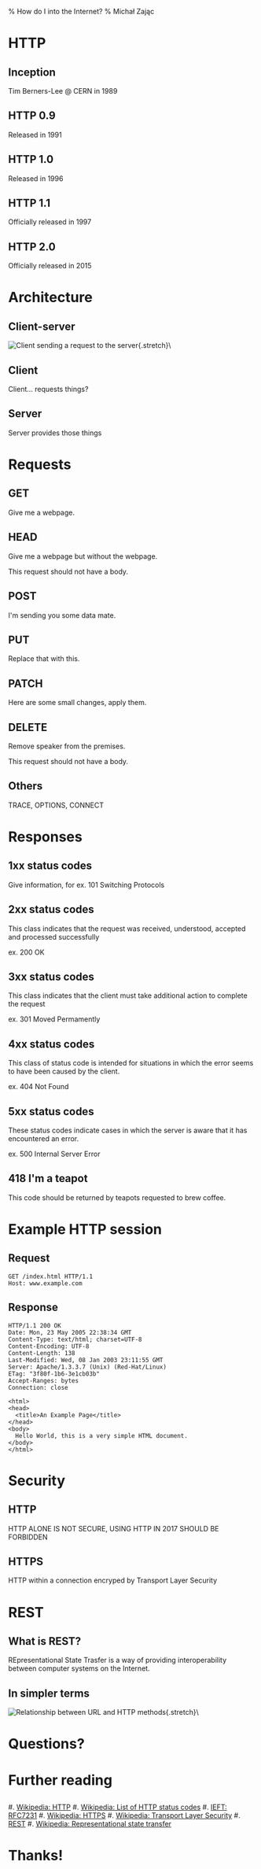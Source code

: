 % How do I into the Internet?
% Michał Zając

# HTTP

## Inception

Tim Berners-Lee @ CERN in 1989

## HTTP 0.9

Released in 1991

## HTTP 1.0

Released in 1996

## HTTP 1.1

Officially released in 1997

## HTTP 2.0

Officially released in 2015

# Architecture

## Client-server

![Client sending a request to the server](images/client-server.svg){.stretch}\ 

## Client

Client... requests things?

## Server

Server provides those things

# Requests

## GET

Give me a webpage.

## HEAD

Give me a webpage but without the webpage.

This request should not have a body.

## POST

I'm sending you some data mate.

## PUT

Replace that with this.

## PATCH

Here are some small changes, apply them.

## DELETE

Remove speaker from the premises.

This request should not have a body.

## Others

TRACE, OPTIONS, CONNECT

# Responses

## 1xx status codes

Give information, for ex. 101 Switching Protocols

## 2xx status codes

This class indicates that the request was received, understood, accepted and processed successfully

ex. 200 OK

## 3xx status codes

This class indicates that the client must take additional action to complete the request

ex. 301 Moved Permamently

## 4xx status codes

This class of status code is intended for situations in which the error seems to have been caused by the client.

ex. 404 Not Found

## 5xx status codes

These status codes indicate cases in which the server is aware that it has encountered an error.

ex. 500 Internal Server Error

## 418 I'm a teapot

This code should be returned by teapots requested to brew coffee.

# Example HTTP session

## Request

```
GET /index.html HTTP/1.1
Host: www.example.com
```

## Response

```
HTTP/1.1 200 OK
Date: Mon, 23 May 2005 22:38:34 GMT
Content-Type: text/html; charset=UTF-8
Content-Encoding: UTF-8
Content-Length: 138
Last-Modified: Wed, 08 Jan 2003 23:11:55 GMT
Server: Apache/1.3.3.7 (Unix) (Red-Hat/Linux)
ETag: "3f80f-1b6-3e1cb03b"
Accept-Ranges: bytes
Connection: close

<html>
<head>
  <title>An Example Page</title>
</head>
<body>
  Hello World, this is a very simple HTML document.
</body>
</html>
```

# Security

## HTTP

HTTP ALONE IS NOT SECURE, USING HTTP IN 2017 SHOULD BE FORBIDDEN 

## HTTPS

HTTP within a connection encryped by Transport Layer Security

# REST

## What is REST?

REpresentational State Trasfer is a way of providing interoperability between computer systems on the Internet.

## In simpler terms

![Relationship between URL and HTTP methods](images/rest.png){.stretch}\ 

# Questions?

# Further reading

##

#. [Wikipedia: HTTP](https://www.wikiwand.com/en/Hypertext_Transfer_Protocol)
#. [Wikipedia: List of HTTP status codes](https://www.wikiwand.com/en/List_of_HTTP_status_codes)
#. [IEFT: RFC7231](https://tools.ietf.org/html/rfc7231)
#. [Wikipedia: HTTPS](https://www.wikiwand.com/en/HTTPS)
#. [Wikipedia: Transport Layer Security](https://www.wikiwand.com/en/Transport_Layer_Security)
#. [REST](https://www.ics.uci.edu/~fielding/pubs/dissertation/top.htm)
#. [Wikipedia: Representational state transfer](https://www.wikiwand.com/en/Representational_state_transfer)

# Thanks!
